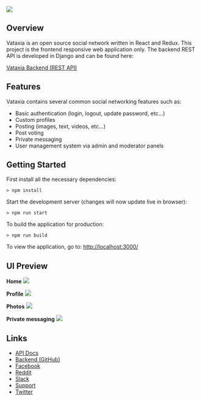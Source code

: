![](http://i.imgur.com/y3YLhkW.png)

## Overview

Vataxia is an open source social network written in React and Redux. This project is the frontend responsive web 
application only. The backend REST API is developed in Django and can be found here: 

[Vataxia Backend (REST API)](https://github.com/buckyroberts/Vataxia)

## Features

Vataxia contains several common social networking features such as:
- Basic authentication (login, logout, update password, etc...)
- Custom profiles
- Posting (images, text, videos, etc...)
- Post voting
- Private messaging
- User management system via admin and moderator panels

## Getting Started

First install all the necessary dependencies:
```
> npm install
```

Start the development server (changes will now update live in browser):
```
> npm run start
```

To build the application for production:
```
> npm run build
```

To view the application, go to: [http://localhost:3000/](http://localhost:3000/)

## UI Preview

**Home**
![](http://i.imgur.com/y0Cr1an.png)

**Profile**
![](http://i.imgur.com/Ukoh5Tx.png)

**Photos**
![](http://i.imgur.com/TNb1Abn.png)

**Private messaging**
![](http://i.imgur.com/u26TC1I.png)

## Links

- [API Docs](http://vataxia.net/)
- [Backend (GitHub)](https://github.com/buckyroberts/Vataxia)
- [Facebook](https://www.facebook.com/TheNewBoston-464114846956315/)
- [Reddit](https://www.reddit.com/r/Vataxia/)
- [Slack](https://vataxia.slack.com/)
- [Support](https://www.patreon.com/thenewboston)
- [Twitter](https://twitter.com/bucky_roberts)
